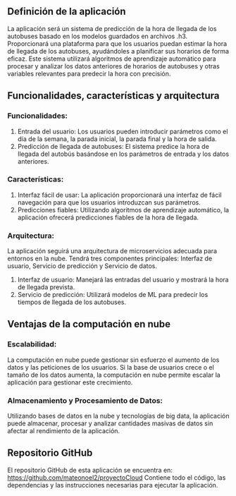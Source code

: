 ## Definición de la aplicación
La aplicación será un sistema de predicción de la hora de llegada de los autobuses basado en los modelos guardados en archivos .h3. Proporcionará una plataforma para que los usuarios puedan estimar la hora de llegada de los autobuses, ayudándoles a planificar sus horarios de forma eficaz. Este sistema utilizará algoritmos de aprendizaje automático para procesar y analizar los datos anteriores de horarios de autobuses y otras variables relevantes para predecir la hora con precisión.


## Funcionalidades, características y arquitectura
### Funcionalidades:
1. Entrada del usuario: Los usuarios pueden introducir parámetros como el día de la semana, la parada inicial, la parada final y la hora de salida.
2. Predicción de llegada de autobuses: El sistema predice la hora de llegada del autobús basándose en los parámetros de entrada y los datos anteriores.

### Características:
1. Interfaz fácil de usar: La aplicación proporcionará una interfaz de fácil navegación para que los usuarios introduzcan sus parámetros.
2. Predicciones fiables: Utilizando algoritmos de aprendizaje automático, la aplicación ofrecerá predicciones fiables de la hora de llegada.

### Arquitectura:
La aplicación seguirá una arquitectura de microservicios adecuada para entornos en la nube. Tendrá tres componentes principales: Interfaz de usuario, Servicio de predicción y Servicio de datos.

1. Interfaz de usuario: Manejará las entradas del usuario y mostrará la hora de llegada prevista.
2. Servicio de predicción: Utilizará modelos de ML para predecir los tiempos de llegada de los autobuses.

## Ventajas de la computación en nube
### Escalabilidad:
La computación en nube puede gestionar sin esfuerzo el aumento de los datos y las peticiones de los usuarios. Si la base de usuarios crece o el tamaño de los datos aumenta, la computación en nube permite escalar la aplicación para gestionar este crecimiento.

### Almacenamiento y Procesamiento de Datos:
Utilizando bases de datos en la nube y tecnologías de big data, la aplicación puede almacenar, procesar y analizar cantidades masivas de datos sin afectar al rendimiento de la aplicación.

## Repositorio GitHub
El repositorio GitHub de esta aplicación se encuentra en: https://github.com/mateonoel2/proyectoCloud Contiene todo el código, las dependencias y las instrucciones necesarias para ejecutar la aplicación.

